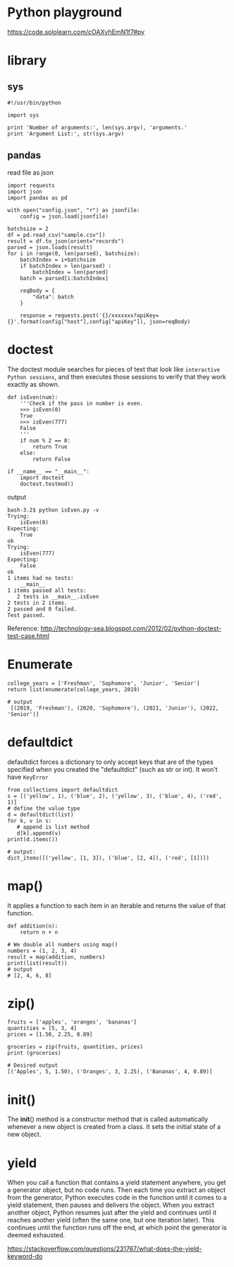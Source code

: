 # Python playground
https://code.sololearn.com/cOAXyhEmN1f7#py


# library
## sys
```
#!/usr/bin/python

import sys

print 'Number of arguments:', len(sys.argv), 'arguments.'
print 'Argument List:', str(sys.argv)
```

## pandas

read file as json
```
import requests
import json
import pandas as pd

with open("config.json", "r") as jsonfile:
    config = json.load(jsonfile)

batchsize = 2
df = pd.read_csv("sample.csv"])
result = df.to_json(orient="records")
parsed = json.loads(result)
for i in range(0, len(parsed), batchsize):
    batchIndex = i+batchsize
    if batchIndex > len(parsed) :
        batchIndex = len(parsed)
    batch = parsed[i:batchIndex]

    reqBody = {
        "data": batch
    }

    response = requests.post('{}/xxxxxxx?apiKey={}'.format(config["host"],config["apiKey"]), json=reqBody)
```

# doctest
The doctest module searches for pieces of text that look like `interactive Python sessions`, 
and then executes those sessions to verify that they work exactly as shown.

```
def isEven(num):
    '''Check if the pass in number is even.
    >>> isEven(0)
    True
    >>> isEven(777)
    False
    '''
    if num % 2 == 0:
        return True
    else:
        return False
    
if __name__ == "__main__":
    import doctest
    doctest.testmod()
```

output
```
bash-3.2$ python isEven.py -v
Trying:
    isEven(0)
Expecting:
    True
ok
Trying:
    isEven(777)
Expecting:
    False
ok
1 items had no tests:
    __main__
1 items passed all tests:
   2 tests in __main__.isEven
2 tests in 2 items.
2 passed and 0 failed.
Test passed.
```
Reference: http://technology-sea.blogspot.com/2012/02/python-doctest-test-case.html

# Enumerate
```
college_years = ['Freshman', 'Sophomore', 'Junior', 'Senior']
return list(enumerate(college_years, 2019)

# output
 [(2019, 'Freshman'), (2020, 'Sophomore'), (2021, 'Junior'), (2022, 'Senior')] 
 ```

 # defaultdict
 defaultdict forces a dictionary to only accept keys that are of the types specified when you created the "defaultdict" (such as str or int).
 It won't have `KeyError`

 ```
from collections import defaultdict
s = [('yellow', 1), ('blue', 2), ('yellow', 3), ('blue', 4), ('red', 1)]
# define the value type
d = defaultdict(list)
for k, v in s:
    # append is list method
    d[k].append(v)
print(d.items())

# output: 
dict_items([('yellow', [1, 3]), ('blue', [2, 4]), ('red', [1])])
```

# map()
It applies a function to each item in an iterable and returns the value of that function.
```
def addition(n): 
    return n + n 
  
# We double all numbers using map() 
numbers = (1, 2, 3, 4) 
result = map(addition, numbers) 
print(list(result)) 
# output
# [2, 4, 6, 8]
```

# zip()
```
fruits = ['apples', 'oranges', 'bananas']
quantities = [5, 3, 4]
prices = [1.50, 2.25, 0.89]

groceries = zip(fruits, quantities, prices)
print (groceries)

# Desired output
[('Apples', 5, 1.50), ('Oranges', 3, 2.25), ('Bananas', 4, 0.89)]
```

#  __init__()
The __init__() method is a constructor method that is called automatically whenever a new object is created from a class. It sets the initial state of a new object.

# yield
When you call a function that contains a yield statement anywhere, you get a generator object, but no code runs. Then each time you extract an object from the generator, Python executes code in the function until it comes to a yield statement, then pauses and delivers the object. When you extract another object, Python resumes just after the yield and continues until it reaches another yield (often the same one, but one iteration later). This continues until the function runs off the end, at which point the generator is deemed exhausted.

https://stackoverflow.com/questions/231767/what-does-the-yield-keyword-do
